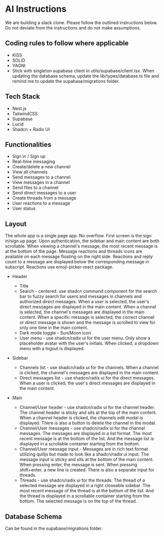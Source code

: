 # AI Instructions

We are building a slack clone. Please follow the outlined instructions below. Do not deviate from the instructions and do not make assumptions.

## Coding rules to follow where applicable

- KISS
- SOLID
- YAGNI
- Stick with singleton supabase client in utils/supabase/client.tsx. When updating the database schema, update the lib/types/database.ts file and remind me to update the supabase/migrations folder.

## Tech Stack

- Next.js
- TailwindCSS
- Supabase
- Lucid
- Shadcn + Radix UI

## Functionalities

- Sign in / Sign up
- Real-time messaging
- Create/delete a new channel
- View all channels
- Send messages to a channel
- View messages in a channel
- Send files to a channel
- Send direct messages to a user
- Create threads from a message
- User reactions to a message
- User status

## Layout

The whole app is a single page app. No overflow. First screen is the sign in/sign up page. Upon authentication, the sidebar and main content are both scrollable. When viewing a channel's message, the most recent message is at the bottom of the page. Message reactions and threads icons are available on each message floating on the right side. Reactions and reply count to a message are displayed below the corresponding message in subscript. Reactions use emoji-picker-react package. 

- Header
    - Title
    - Search - centered. use shadcn command component for the search bar to fuzzy search for users and messages in channels and authorized direct messages. When a user is selected, the user's direct messages are displayed in the main content. When a channel is selected, the channel's messages are displayed in the main content. When a specific message is selected, the correct channel or direct message is shown and the message is scrolled to view for only one time in the main content.
    - Dark mode toggle - Sun/Moon icon
    - User menu - use shadcn/radix ui for the user menu. Only show a placeholder avatar with the user's initials. When clicked, a dropdown menu with a logout is displayed.

- Sidebar
    - Channels list - use shadcn/radix ui for the channels. When a channel is clicked, the channel's messages are displayed in the main content.
    - Direct messages list - use shadcn/radix ui for the direct messages. When a user is clicked, the user's direct messages are displayed in the main content.

- Main
    - Channel/User header - use shadcn/radix ui for the channel header. The channel header is sticky and sits at the top of the main content. When a channel header is clicked, the channels edit modal is displayed. There is also a button to delete the channel in the modal.
    - Channel/User messages - use shadcn/radix ui for the channel messages. The messages are displayed in a list format. The most recent message is at the bottom of the list. And the message list is displayed in a scrollable container starting from the bottom.
    - Channel/User message input - Messages are in rich text format utilizing quilljs but made to look like a shadcn/radix ui input. The message input is sticky and sits at the bottom of the main content. When pressing enter, the message is sent. When pressing shift+enter, a new line is created. There is also a separate input for threads.
    - Threads - use shadcn/radix ui for the threads. The thread of a selected message are displayed in a right closeable sidebar. The most recent message of the thread is at the bottom of the list. And the thread is displayed in a scrollable container starting from the bottom. The selected message is on the top of the thread.

## Database Schema

Can be found in the supabase/migrations folder.
